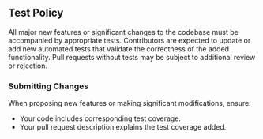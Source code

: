 ## Test Policy

All major new features or significant changes to the codebase must be accompanied by appropriate tests. Contributors are expected to update or add new automated tests that validate the correctness of the added functionality. Pull requests without tests may be subject to additional review or rejection.

### Submitting Changes

When proposing new features or making significant modifications, ensure:
- Your code includes corresponding test coverage.
- Your pull request description explains the test coverage added.
